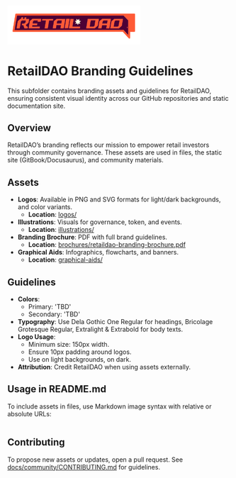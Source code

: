 <img src="https://raw.githubusercontent.com/RetailDAO/Docs/refs/heads/main/branding/logos/RD_logo_Ex_ver_Color_chipotle_variant.png" alt="Retail_DAO_logo" width="300">

# RetailDAO Branding Guidelines

This subfolder contains branding assets and guidelines for RetailDAO, ensuring consistent visual identity across our GitHub repositories and static documentation site.

## Overview
RetailDAO’s branding reflects our mission to empower retail investors through community governance. These assets are used in  files, the static site (GitBook/Docusaurus), and community materials.

## Assets
- **Logos**: Available in PNG and SVG formats for light/dark backgrounds, and color variants.
  - **Location**: [logos/](logos/)
- **Illustrations**: Visuals for governance,  token, and events.
  - **Location**: [illustrations/](illustrations/)
- **Branding Brochure**: PDF with full brand guidelines.
  - **Location**: [brochures/retaildao-branding-brochure.pdf](brochures/'TBD')
- **Graphical Aids**: Infographics, flowcharts, and banners.
  - **Location**: [graphical-aids/](graphical-aids/)

## Guidelines
- **Colors**:
  - Primary: 'TBD'
  - Secondary: 'TBD'
- **Typography**: Use Dela Gothic One Regular for headings, Bricolage Grotesque Regular, Extralight & Extrabold for body texts.
- **Logo Usage**:
  - Minimum size: 150px width.
  - Ensure 10px padding around logos.
  - Use  on light backgrounds,  on dark.
- **Attribution**: Credit RetailDAO when using assets externally.

## Usage in README.md
To include assets in  files, use Markdown image syntax with relative or absolute URLs:
```markdown
```

## Contributing
To propose new assets or updates, open a pull request. See [docs/community/CONTRIBUTING.md](../docs/community/CONTRIBUTING.md) for guidelines.

